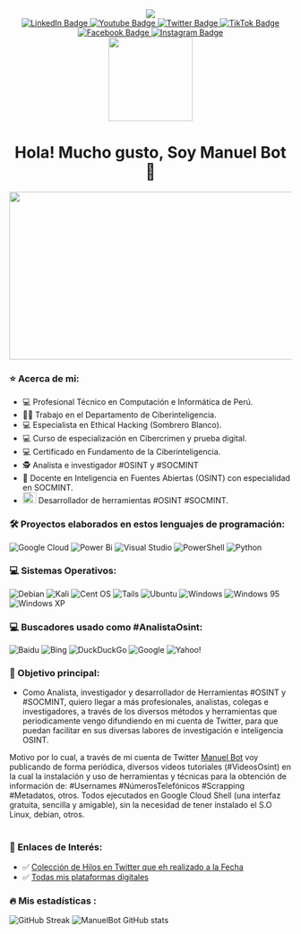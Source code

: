 <div id="header" align="center">
  
  <img src="https://pbs.twimg.com/profile_banners/1431621669207031810/1668643578/1500x500"/>
</div>

<div id="badges"align="center">
  <a href="https://www.linkedin.com/in/manuelbot59" target="_blank"rel=" noopener noreferrer">
    <img src="https://img.shields.io/badge/linkedin-%230077B5.svg?style=for-the-badge&logo=linkedin&logoColor=white" alt="LinkedIn Badge"/>
  </a>
  <a href="https://www.youtube.com/channel/UCTAp48-EdoXnnubGHcXTN9A" target="_blank"rel=" noopener noreferrer">
    <img src="https://img.shields.io/badge/YouTube-%23FF0000.svg?style=for-the-badge&logo=YouTube&logoColor=white" alt="Youtube Badge"/>
  </a>
  <a href="https://twitter.com/ManuelBot59" target="_blank"rel=" noopener noreferrer">
    <img src="https://img.shields.io/badge/Twitter-%231DA1F2.svg?style=for-the-badge&logo=Twitter&logoColor=white" alt="Twitter Badge"/>
  </a>
    <a href="https://www.tiktok.com/@manuelbot59" target="_blank"rel=" noopener noreferrer">
    <img src="https://img.shields.io/badge/TikTok-%23000000.svg?style=for-the-badge&logo=TikTok&logoColor=white" alt="TikTok Badge"/>
  </a>
  <a href="https://www.facebook.com/ManuelBot59" target="_blank"rel=" noopener noreferrer">
    <img src="https://img.shields.io/badge/Facebook-%231877F2.svg?style=for-the-badge&logo=Facebook&logoColor=white" alt="Facebook Badge"/>
  </a>
  <a href="https://www.instagram.com/manuelbot59_" target="_blank"rel=" noopener noreferrer">
    <img src="https://img.shields.io/badge/Instagram-%23E4405F.svg?style=for-the-badge&logo=Instagram&logoColor=white" alt="Instagram Badge"/>
  </a>
  
<br>
  <img src="https://komarev.com/ghpvc/?username=ManuelBot59&label=PROFILE+VIEWS" width="150px"/>
  
<h1>
  Hola! Mucho gusto, Soy Manuel Bot 👋
 </h1>
</div>

<div align="center">
  <img src="https://i.ibb.co/S60dsBD/IMG-20190605-075443.png" width="600" height="300"/>
</div>

### :star: Acerca de mi:

- :computer: Profesional Técnico en Computación e Informática de Perú.
- :man_technologist: Trabajo en el Departamento de Ciberinteligencia.
- :computer: Especialista en Ethical Hacking (Sombrero Blanco).
- :computer: Curso de especialización en Cibercrimen y prueba digital.
- :computer: Certificado en Fundamento de la Ciberinteligencia.
- :detective: Analista e investigador #OSINT y #SOCMINT
- :blue_book: Docente en Inteligencia en Fuentes Abiertas (OSINT) con especialidad en SOCMINT.   
- <img src="https://media.giphy.com/media/WUlplcMpOCEmTGBtBW/giphy.gif" height="20" width="24"> Desarrollador de herramientas #OSINT #SOCMINT.

### :hammer_and_wrench: Proyectos elaborados en estos lenguajes de programación:

![Google Cloud](https://img.shields.io/badge/GoogleCloud-%234285F4.svg?style=for-the-badge&logo=google-cloud&logoColor=white)
![Power Bi](https://img.shields.io/badge/power_bi-F2C811?style=for-the-badge&logo=powerbi&logoColor=black)
![Visual Studio](https://img.shields.io/badge/Visual%20Studio-5C2D91.svg?style=for-the-badge&logo=visual-studio&logoColor=white)
![PowerShell](https://img.shields.io/badge/PowerShell-%235391FE.svg?style=for-the-badge&logo=powershell&logoColor=white)
![Python](https://img.shields.io/badge/python-3670A0?style=for-the-badge&logo=python&logoColor=ffdd54)

### :computer: Sistemas Operativos:
![Debian](https://img.shields.io/badge/Debian-D70A53?style=for-the-badge&logo=debian&logoColor=white)
![Kali](https://img.shields.io/badge/Kali-268BEE?style=for-the-badge&logo=kalilinux&logoColor=white)
![Cent OS](https://img.shields.io/badge/cent%20os-002260?style=for-the-badge&logo=centos&logoColor=F0F0F0)
![Tails](https://img.shields.io/badge/Tails%20-56347C?&style=for-the-badge&logo=tails&logoColor=white)
![Ubuntu](https://img.shields.io/badge/Ubuntu-E95420?style=for-the-badge&logo=ubuntu&logoColor=white)
![Windows](https://img.shields.io/badge/Windows-0078D6?style=for-the-badge&logo=windows&logoColor=white)
![Windows 95](https://img.shields.io/badge/Windows%2095-008484?style=for-the-badge&logo=windows95&logoColor=white)
![Windows XP](https://img.shields.io/badge/Windows%20xp-003399?style=for-the-badge&logo=windowsxp&logoColor=white)

### :computer: Buscadores usado como #AnalistaOsint:

![Baidu](https://img.shields.io/badge/Baidu-2932E1?style=for-the-badge&logo=Baidu&logoColor=white)
![Bing](https://img.shields.io/badge/Microsoft%20Bing-258FFA?style=for-the-badge&logo=Microsoft%20Bing&logoColor=white)
![DuckDuckGo](https://img.shields.io/badge/DuckDuckGo-DE5833?style=for-the-badge&logo=DuckDuckGo&logoColor=white)
![Google](https://img.shields.io/badge/google-4285F4?style=for-the-badge&logo=google&logoColor=white)
![Yahoo!](https://img.shields.io/badge/Yahoo!-6001D2?style=for-the-badge&logo=Yahoo!&logoColor=white)

### :notebook_with_decorative_cover: Objetivo principal:

- Como Analista, investigador y desarrollador de Herramientas #OSINT y #SOCMINT, quiero llegar a más profesionales, analistas, colegas e investigadores, a través de los diversos métodos y herramientas que periodicamente vengo difundiendo en mi cuenta de Twitter, para que puedan facilitar en sus diversas labores de investigación e inteligencia OSINT. 

Motivo por lo cual, a través de mi cuenta de Twitter [Manuel Bot](https://twitter.com/ManuelBot59) voy publicando de forma periódica, diversos videos tutoriales (#VideosOsint) en la cual la instalación y uso de herramientas y técnicas para la obtención de información de: #Usernames #NúmerosTelefónicos #Scrapping #Metadatos, otros. Todos ejecutados en Google Cloud Shell (una interfaz gratuita, sencilla y amigable), sin la necesidad de tener instalado el S.O Linux, debian, otros.
<br><br>


### 📝 Enlaces de Interés:
- ✅ [Colección de Hilos en Twitter que eh realizado a la Fecha](https://linktr.ee/proyectosmanuelbot)
- ✅ [Todas mis plataformas digitales](https://linktr.ee/manuelbot59)


### :fire: Mis estadísticas :
![GitHub Streak](http://github-readme-streak-stats.herokuapp.com?user=ManuelBot59&theme=dark&background=000000)
![ManuelBot GitHub stats](https://github-readme-stats.vercel.app/api?username=ManuelBot59&count_private=true&show_icons=true&theme=algolia)
